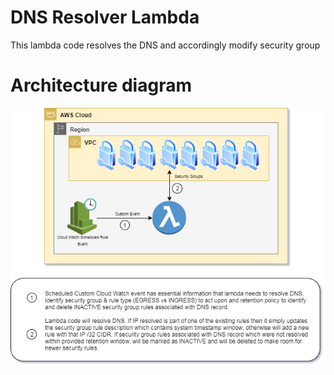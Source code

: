 # DNS Resolver Lambda
This lambda code resolves the DNS and accordingly modify security group

# Architecture diagram
![GitHub Logo](docs/Architecture-Diagram-DNS-Resolver-Lambda.png)
